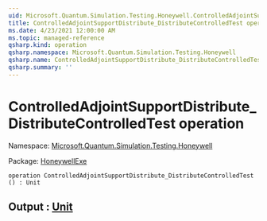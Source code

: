 ```yaml
---
uid: Microsoft.Quantum.Simulation.Testing.Honeywell.ControlledAdjointSupportDistribute_DistributeControlledTest
title: ControlledAdjointSupportDistribute_DistributeControlledTest operation
ms.date: 4/23/2021 12:00:00 AM
ms.topic: managed-reference
qsharp.kind: operation
qsharp.namespace: Microsoft.Quantum.Simulation.Testing.Honeywell
qsharp.name: ControlledAdjointSupportDistribute_DistributeControlledTest
qsharp.summary: ''
---
```


# ControlledAdjointSupportDistribute_DistributeControlledTest operation

Namespace: [Microsoft.Quantum.Simulation.Testing.Honeywell](xref:Microsoft.Quantum.Simulation.Testing.Honeywell)

Package: [HoneywellExe](https://nuget.org/packages/HoneywellExe)




```qsharp
operation ControlledAdjointSupportDistribute_DistributeControlledTest () : Unit
```


## Output : [Unit](xref:microsoft.quantum.qsharp.valueliterals#unit-literal)

